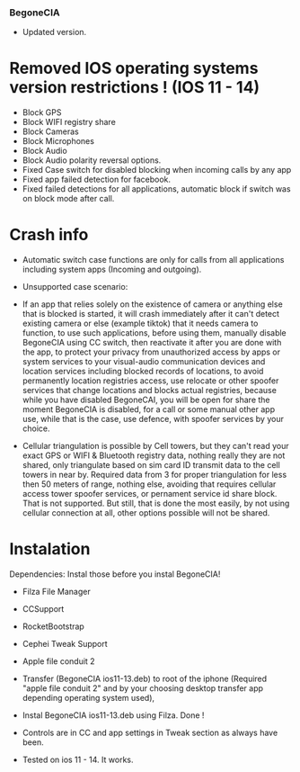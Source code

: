 ### BegoneCIA 

- Updated version.

# Removed IOS operating systems version restrictions ! (IOS 11 - 14) 

- Block GPS 
- Block WIFI registry share 
- Block Cameras 
- Block Microphones
- Block Audio 
- Block Audio polarity reversal options. 
- Fixed Case switch for disabled blocking when incoming calls by any app 
- Fixed app failed detection for facebook.
- Fixed failed detections for all applications, automatic block if switch was on block mode after call.

# Crash info
- Automatic switch case functions are only for calls from all applications including system apps (Incoming and outgoing).
- Unsupported case scenario: 
- If an app that relies solely on the existence of camera or anything else that is blocked is started, it will crash immediately after it can't detect existing camera or else (example tiktok) that it needs camera to function, to use such applications, before using them, manually disable BegoneCIA using CC switch, then reactivate it after you are done with the app, to protect your privacy from unauthorized access by apps or system services to your visual-audio communication devices and location services including blocked records of locations, to avoid permanently location registries access, use relocate or other spoofer services that change locations and blocks actual registries, because while you have disabled BegoneCAI, you will be open for share the moment BegoneCIA is disabled, for a call or some manual other app use, while that is the case, use defence, with spoofer services by your choice.

- Cellular triangulation is possible by Cell towers, but they can't read your exact GPS or WIFI & Bluetooth registry data, nothing really they are not shared, only triangulate based on sim card ID transmit data to the cell towers in near by. Required data from 3 for proper triangulation for less then 50 meters of range, nothing else, avoiding that requires cellular access tower spoofer services, or pernament service id share block. That is not supported. But still, that is done the most easily, by not using cellular connection at all, other options possible will not be shared.

# Instalation
Dependencies: Instal those before you instal BegoneCIA! 
- Filza File Manager
- CCSupport
- RocketBootstrap
- Cephei Tweak Support
- Apple file conduit 2
- Transfer (BegoneCIA ios11-13.deb) to root of the iphone (Required "apple file conduit 2" and by your choosing desktop transfer app depending operating system used), 
- Instal BegoneCIA ios11-13.deb using Filza.
Done ! 
- Controls are in CC and app settings in Tweak section as always have been.

- Tested on ios 11 - 14. It works.



